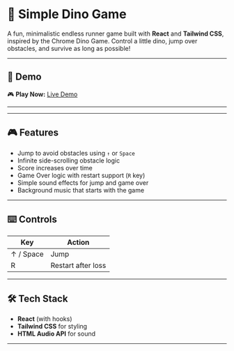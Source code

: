 # 🦖 Simple Dino Game

A fun, minimalistic endless runner game built with **React** and **Tailwind CSS**, inspired by the Chrome Dino Game. Control a little dino, jump over obstacles, and survive as long as possible!

---

## 🚀 Demo

🎮 **Play Now:** [Live Demo](https://dino-game-flax.vercel.app/)

---

---

## 🎮 Features

- Jump to avoid obstacles using `↑` or `Space`
- Infinite side-scrolling obstacle logic
- Score increases over time
- Game Over logic with restart support (`R` key)
- Simple sound effects for jump and game over
- Background music that starts with the game

---

## ⌨️ Controls

| Key       | Action             |
| --------- | ------------------ |
| ↑ / Space | Jump               |
| R         | Restart after loss |

---

## 🛠️ Tech Stack

- **React** (with hooks)
- **Tailwind CSS** for styling
- **HTML Audio API** for sound

---
